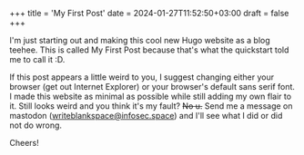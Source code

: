 +++
title = 'My First Post'
date = 2024-01-27T11:52:50+03:00
draft = false
+++

I'm just starting out and making this cool new Hugo website as a blog teehee. This is called My First Post because that's what the quickstart told me to call it :D.

If this post appears a little weird to you, I suggest changing either your browser (get out Internet Explorer) or your browser's default sans serif font. I made this website as minimal as possible while still adding my own flair to it. Still looks weird and you think it's my fault? ~~No u.~~ Send me a message on mastodon ([writeblankspace@infosec.space](https://infosec.space/@writeblankspace)) and I'll see what I did or did not do wrong.

Cheers!
